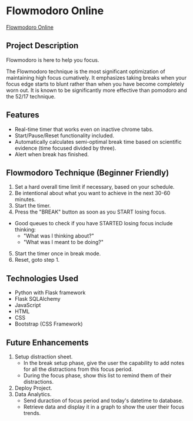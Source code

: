 # Flowmodoro Online

[Flowmodoro Online](https://flowmodoro.online/])

## Project Description

Flowmodoro is here to help you focus. 

The Flowmodoro technique is the most significant optimization of maintaining high focus cumatively. It emphasizes taking breaks when your focus edge starts to blunt rather than when you have become completely worn out. It is known to be significantly more effective than pomodoro and the 52/17 technique. 

## Features
* Real-time timer that works even on inactive chrome tabs.
* Start/Pause/Reset functionality included.
* Automatically calculates semi-optimal break time based on scientific evidence (time focused divided by three).
* Alert when break has finished.

## Flowmodoro Technique (Beginner Friendly)
1. Set a hard overall time limit if necessary, based on your schedule.
2. Be intentional about what you want to achieve in the next 30-60 minutes.
3. Start the timer.
4. Press the "BREAK" button as soon as you START losing focus.
* Good queues to check if you have STARTED losing focus include thinking:
  * "What was I thinking about?"
  * "What was I meant to be doing?"
5. Start the timer once in break mode.
6. Reset, goto step 1.

## Technologies Used
* Python with Flask framework
* Flask SQLAlchemy
* JavaScript
* HTML
* CSS
* Bootstrap (CSS Framework)

## Future Enhancements
1. Setup distraction sheet.
   * In the break setup phase, give the user the capability to add notes for all the distractions from this focus period.
   * During the focus phase, show this list to remind them of their distractions.
2. Deploy Project.
3. Data Analytics.
   * Send duraction of focus period and today's datetime to database.
   * Retrieve data and display it in a graph to show the user their focus trends.
